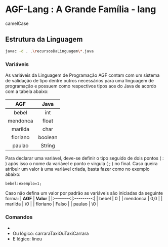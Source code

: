 # AGF-Lang : A Grande Família - lang #

camelCase


## Estrutura da Linguagem ##

```bash
javac -d . .\recursosDaLinguagem\*.java
```

### Variáveis ###

As variáveis da Linguagem de Programação AGF contam com um sistema de validação de tipo dentre outros necessários para uma linguagem de programação e possuem como respectivos tipos aos do Java de acordo com a  tabela abaixo: 

|  **AGF** | **Java** |
|:--------:|:--------:|
|   bebel  |    int   |
| mendonca |   float  |
|  marilda |   char   |
| floriano |  boolean |
|  paulao  |  String  |

Para declarar uma variável, deve-se definir o tipo seguido de dois pontos ( : ) após isso o nome da variável e ponto e virgula ( ; ) no final.
Caso queira atribuir um valor à uma variável criada, basta fazer como no exemplo abaixo:
```code
bebel:exemplo=1;
```
Caso não defina um valor por padrão as variáveis são iniciadas da seguinte forma:
|  **AGF** | **Valor** |
|:--------:|:---------:|
|   bebel  |     0     |
| mendonca |    0,0    |
|  marilda |     \0    |
| floriano |   Falso   |
|  paulao  |     \0    |

### Comandos ###
- 
- Ou lógico: carraraTaxiOuTaxiCarrara
- E lógico: lineu
